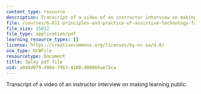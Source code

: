 ```yaml
---
content_type: resource
description: Transcript of a video of an instructor interview on making learning public.
file: /courses/6-811-principles-and-practice-of-assistive-technology-fall-2014/a044d079498e79b34160d00066ae73ca_0IF8oBg_Zd8.pdf
file_size: 15012
file_type: application/pdf
learning_resource_types: []
license: https://creativecommons.org/licenses/by-nc-sa/4.0/
ocw_type: OCWFile
resourcetype: Document
title: 3play pdf file
uid: a044d079-498e-79b3-4160-d00066ae73ca
---
```

Transcript of a video of an instructor interview on making learning public.